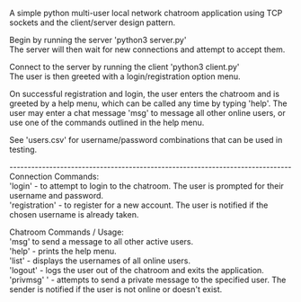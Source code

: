 A simple python multi-user local network chatroom application using TCP sockets and the client/server design pattern.

Begin by running the server 'python3 server.py'\
The server will then wait for new connections and attempt to accept them.

Connect to the server by running the client 'python3 client.py'\
The user is then greeted with a login/registration option menu.

On successful registration and login, the user enters the chatroom and is greeted by a help menu, which can be called any time by typing 'help'.
The user may enter a chat message 'msg' to message all other online users, or use one of the commands outlined in the help menu.

See 'users.csv' for username/password combinations that can be used in testing.

------------------------------------------------------------------------------\
Connection Commands:\
'login' - to attempt to login to the chatroom. The user is prompted for their username and password.\
'registration' - to register for a new account. The user is notified if the chosen username is already taken.

Chatroom Commands / Usage:\
'msg' <your message> to send a message to all other active users.\
'help' - prints the help menu.\
'list' - displays the usernames of all online users.\
'logout' - logs the user out of the chatroom and exits the application.\
'privmsg' <username> <message>' - attempts to send a private message to the specified user. The sender is notified if the user is not online or doesn't exist.
